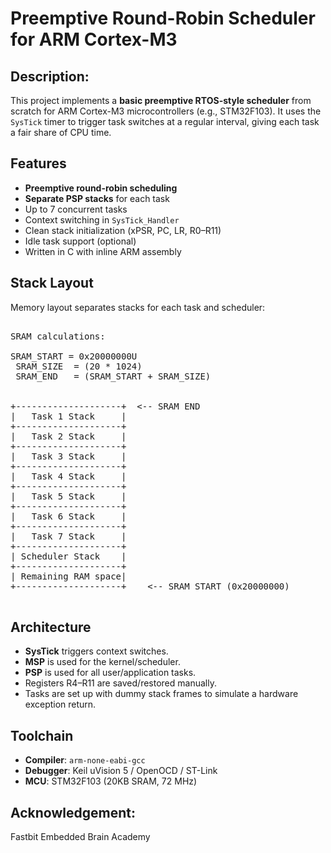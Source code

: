 #  Preemptive Round-Robin Scheduler for ARM Cortex-M3

## Description:
This project implements a **basic preemptive RTOS-style scheduler** from scratch for ARM Cortex-M3 microcontrollers (e.g., STM32F103). It uses the `SysTick` timer to trigger task switches at a regular interval, giving each task a fair share of CPU time.

##  Features

-  **Preemptive round-robin scheduling**
-  **Separate PSP stacks** for each task
-  Up to 7 concurrent tasks
-  Context switching in `SysTick_Handler`
-  Clean stack initialization (xPSR, PC, LR, R0–R11)
-  Idle task support (optional)
-  Written in C with inline ARM assembly

##  Stack Layout

Memory layout separates stacks for each task and scheduler:

<pre>

SRAM calculations: 
 
SRAM_START = 0x20000000U  
 SRAM_SIZE  = (20 * 1024)  
 SRAM_END   = (SRAM_START + SRAM_SIZE)


+--------------------+  <-- SRAM END 
|   Task 1 Stack     |
+--------------------+
|   Task 2 Stack     |
+--------------------+
|   Task 3 Stack     |
+--------------------+
|   Task 4 Stack     |
+--------------------+
|   Task 5 Stack     |
+--------------------+
|   Task 6 Stack     |
+--------------------+
|   Task 7 Stack     |
+--------------------+
| Scheduler Stack    |
+--------------------+
| Remaining RAM space|
+--------------------+    <-- SRAM START (0x20000000)

</pre>

##  Architecture

- **SysTick** triggers context switches.
- **MSP** is used for the kernel/scheduler.
- **PSP** is used for all user/application tasks.
- Registers R4–R11 are saved/restored manually.
- Tasks are set up with dummy stack frames to simulate a hardware exception return.


##  Toolchain

- **Compiler**: `arm-none-eabi-gcc`
- **Debugger**: Keil uVision 5 / OpenOCD / ST-Link
- **MCU**: STM32F103 (20KB SRAM, 72 MHz)

## Acknowledgement:
 Fastbit Embedded Brain Academy


